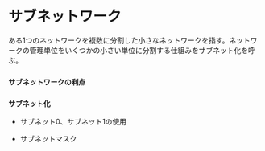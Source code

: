 # サブネットワーク
ある1つのネットワークを複数に分割した小さなネットワークを指す。ネットワークの管理単位をいくつかの小さい単位に分割する仕組みをサブネット化を呼ぶ。

### `サブネットワークの利点`


### `サブネット化`

- サブネット0、サブネット1の使用

- サブネットマスク
